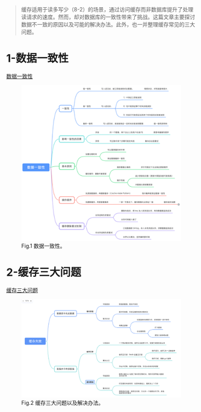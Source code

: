 > 缓存适用于读多写少（8-2）的场景，通过访问缓存而非数据库提升了处理读请求的速度。然而，却对数据库的一致性带来了挑战。这篇文章主要探讨数据不一致的原因以及可能的解决办法。此外，也一并整理缓存常见的三大问题。

# 1-数据一致性

[数据一致性](https://note.youdao.com/s/SJ85I3UA)

<figure>
  <img src="7-DataConsistency世间安得双全法.assets/image-20211012155544713.png" alt="img" style="zoom: 50%;">
  <figcaption>Fig.1 数据一致性。</figcaption>
</figure>


# 2-缓存三大问题

[缓存三大问题](https://note.youdao.com/s/OglRzOSR)

<figure>
  <img src="7-DataConsistency世间安得双全法.assets/image-20211012155045333.png" alt="img" style="zoom: 50%;">
  <figcaption>Fig.2 缓存三大问题以及解决办法。</figcaption>
</figure>
